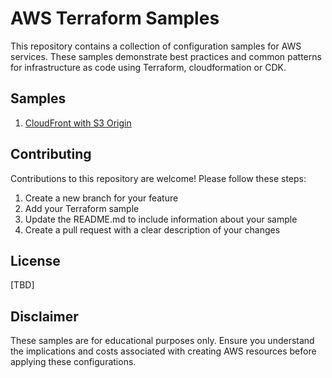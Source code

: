 # AWS Terraform Samples

This repository contains a collection of configuration samples for AWS services. These samples demonstrate best practices and common patterns for infrastructure as code using Terraform, cloudformation or CDK.

## Samples

1. [CloudFront with S3 Origin](./cloudfront-with-s3-origin)


## Contributing

Contributions to this repository are welcome! Please follow these steps:

1. Create a new branch for your feature
2. Add your Terraform sample
3. Update the README.md to include information about your sample
4. Create a pull request with a clear description of your changes

## License

[TBD]

## Disclaimer

These samples are for educational purposes only. Ensure you understand the implications and costs associated with creating AWS resources before applying these configurations.

